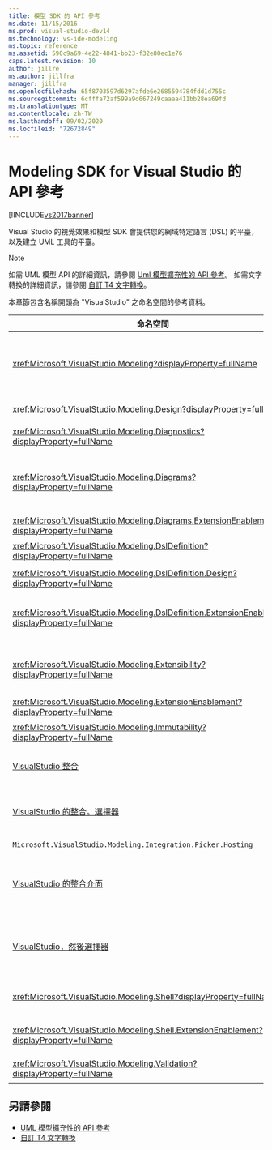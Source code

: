```yaml
---
title: 模型 SDK 的 API 參考
ms.date: 11/15/2016
ms.prod: visual-studio-dev14
ms.technology: vs-ide-modeling
ms.topic: reference
ms.assetid: 590c9a69-4e22-4841-bb23-f32e80ec1e76
caps.latest.revision: 10
author: jillre
ms.author: jillfra
manager: jillfra
ms.openlocfilehash: 65f8703597d6297afde6e2685594784fdd1d755c
ms.sourcegitcommit: 6cfffa72af599a9d667249caaaa411bb28ea69fd
ms.translationtype: MT
ms.contentlocale: zh-TW
ms.lasthandoff: 09/02/2020
ms.locfileid: "72672849"
---
```

# <a name="api-reference-for-modeling-sdk-for-visual-studio"></a>Modeling SDK for Visual Studio 的 API 參考
[!INCLUDE[vs2017banner](../includes/vs2017banner.md)]

Visual Studio 的視覺效果和模型 SDK 會提供您的網域特定語言 (DSL) 的平臺，以及建立 UML 工具的平臺。

> [!NOTE]
> 如需 UML 模型 API 的詳細資訊，請參閱 [Uml 模型擴充性的 API 參考](../modeling/api-reference-for-uml-modeling-extensibility.md)。 如需文字轉換的詳細資訊，請參閱 [自訂 T4 文字轉換](../modeling/customizing-t4-text-transformation.md)。

 本章節包含名稱開頭為 "VisualStudio" 之命名空間的參考資料。

|命名空間|Content|
|---------------|-------------|
|<xref:Microsoft.VisualStudio.Modeling?displayProperty=fullName>|類別，例如 ModelElement，這是您在 DSL 中定義的所有網域類別的基類。|
|<xref:Microsoft.VisualStudio.Modeling.Design?displayProperty=fullName>|形成 DSL 定義一部分的類別。|
|<xref:Microsoft.VisualStudio.Modeling.Diagnostics?displayProperty=fullName>|模型存放區檢視器和效能測量工具。|
|<xref:Microsoft.VisualStudio.Modeling.Diagrams?displayProperty=fullName>|類別，例如 ShapeElement，這是您在 DSL 中定義的所有圖形的基類。|
|<xref:Microsoft.VisualStudio.Modeling.Diagrams.ExtensionEnablement?displayProperty=fullName>|手勢和選取方法。|
|<xref:Microsoft.VisualStudio.Modeling.DslDefinition?displayProperty=fullName>|DSL 定義設計工具的 API。|
|<xref:Microsoft.VisualStudio.Modeling.DslDefinition.Design?displayProperty=fullName>|DSL 定義設計工具的內部類別。|
|<xref:Microsoft.VisualStudio.Modeling.DslDefinition.ExtensionEnablement?displayProperty=fullName>|可讓您使用命令、手勢和驗證擴充 DSL 設計工具的屬性。|
|<xref:Microsoft.VisualStudio.Modeling.Extensibility?displayProperty=fullName>|適用于 ModelElement 的擴充方法，可執行 DSL 擴充性。|
|<xref:Microsoft.VisualStudio.Modeling.ExtensionEnablement?displayProperty=fullName>|擴充性屬性|
|<xref:Microsoft.VisualStudio.Modeling.Immutability?displayProperty=fullName>|可讓您將模型的部分設為唯讀。|
|[VisualStudio 整合](/previous-versions/ee904412(v=vs.140))|Modelbus API 可協助您整合不同的模型。|
|[VisualStudio 的整合。選擇器](/previous-versions/ee904394(v=vs.140))|此對話方塊可讓使用者流覽至模型和元素，以建立 Modelbus 參考。|
|`Microsoft.VisualStudio.Modeling.Integration.Picker.Hosting`|選擇器服務。|
|[VisualStudio 的整合介面](/previous-versions/ee869435(v=vs.140))|適用于的 Modelbus 介面卡架構 [!INCLUDE[vsprvs](../includes/vsprvs-md.md)] 。|
|[VisualStudio，然後選擇器](/previous-versions/ee886769(v=vs.140))|[選擇器] 對話方塊，可讓使用者流覽至模型和元素，以建立 Modelbus 參考。|
|<xref:Microsoft.VisualStudio.Modeling.Shell?displayProperty=fullName>|Dsl 和之間的介面 [!INCLUDE[vsprvs](../includes/vsprvs-md.md)] 。|
|<xref:Microsoft.VisualStudio.Modeling.Shell.ExtensionEnablement?displayProperty=fullName>|可讓您定義快捷方式 (內容) 功能表命令。|
|<xref:Microsoft.VisualStudio.Modeling.Validation?displayProperty=fullName>|可讓您定義驗證條件約束。|

## <a name="see-also"></a>另請參閱

- [UML 模型擴充性的 API 參考](../modeling/api-reference-for-uml-modeling-extensibility.md)
- [自訂 T4 文字轉換](../modeling/customizing-t4-text-transformation.md)
